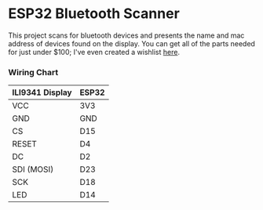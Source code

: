 # ESP32 Bluetooth Scanner
This project scans for bluetooth devices and presents the name and mac address of devices found on the display. You can get all of the parts needed for just under $100; I've even created a wishlist [here](https://www.amazon.com/hz/wishlist/ls/3M0IOHR6XIZHA?ref_=wl_share). 

### Wiring Chart
| ILI9341 Display | ESP32 |
|-----------------|-------|
| VCC             | 3V3   |
| GND             | GND   |
| CS              | D15   |
| RESET           | D4    |
| DC              | D2    |
| SDI (MOSI)      | D23   |
| SCK             | D18   |
| LED             | D14   |
